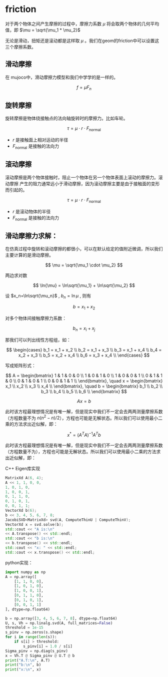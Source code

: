 # friction
对于两个物体之间产生摩擦的过程中，摩擦力系数 $\mu$ 将会取两个物体的几何平均值，即
$\mu = \sqrt{\mu_1 * \mu_2}$

无论是滑动，扭矩还是滚动都是这样取 $\mu$ 。我们在geom的friction中可以设置这三个摩擦系数。

## 滑动摩擦
在 mujoco中，滑动摩擦力模型和我们中学学的是一样的。

$$
    f = \mu F_n
$$

## 旋转摩擦
旋转摩擦是物体绕接触点的法向轴旋转时的摩擦力。比如车轮。

$$
    \tau = \mu \cdot r \cdot F_\mathrm{normal}
$$

* $r$ 是接触面上相对运动的半径
* $F_\mathrm{normal}$ 是接触的法向力

## 滚动摩擦
滚动摩擦是两个物体接触时，阻止一个物体在另一个物体表面上滚动的摩擦力。滚动摩擦
产生的阻力通常远小于滑动摩擦，因为滚动摩擦主要是由于接触面的变形而引起的。

$$
    \tau = \mu \cdot r \cdot F_\mathrm{normal}
$$

* $r$ 是滚动物体的半径
* $F_\mathrm{normal}$ 是接触的法向力

## 滑动摩擦力求解：

在仿真过程中旋转和滚动摩擦的都很小，可以在默认给定的值附近微调，所以我们主要计算的是滑动摩擦。

$$
    \mu = \sqrt{\mu_1 \cdot \mu_2}
$$

两边求对数

$$
    \ln{\mu} = \ln\sqrt{\mu_1} + \ln\sqrt{\mu_2}
$$

设 $x_n=\ln\sqrt{\mu_n}$ , $b_n=\ln\mu$ , 则有

$$
    b = x_1 + x_2
$$

对多个物体间接触摩擦力系数：

$$
    b_n = x_i + x_j
$$

那我们可以列出线性方程组，如：

$$
\begin{cases}
b_1 = x_1 + x_2 \\
b_2 = x_1 + x_3 \\
b_3 = x_1 + x_4 \\
b_4 = x_2 + x_3 \\
b_5 = x_2 + x_4 \\
b_6 = x_3 + x_4 \\
\end{cases}
$$

写成矩阵形式：

$$
A = \begin{bmatrix}
1 & 1 & 0 & 0 \\
1 & 0 & 1 & 0 \\
1 & 0 & 0 & 1 \\
0 & 1 & 1 & 0 \\
0 & 1 & 0 & 1 \\
0 & 0 & 1 & 1 \\
\end{bmatrix}, \quad
x = \begin{bmatrix}
x_1 \\ x_2 \\ x_3 \\ x_4 \\
\end{bmatrix}, \quad
b = \begin{bmatrix}
b_1 \\ b_2 \\ b_3 \\ b_4 \\ b_5 \\ b_6 \\
\end{bmatrix}
$$

$$
Ax = b
$$

此时该方程最理想情况是有唯一解，但是现实中我们不一定会去两两测量摩擦系数（方程数量不为 $n(n^2 - n)/2$），方程也可能是无解状态。所以我们可以使用最小二乘的方法求出近似解，即：

$$
x^* = (A^T A)^{-1} A^T b
$$

此时该方程最理想情况是有唯一解，但是现实中我们不一定会去两两测量摩擦系数（方程数量不为），方程也可能是无解状态。所以我们可以使用最小二乘的方法求出近似解，即：

C++ Eigen库实现

```cpp
MatrixXd A(6, 4);
A << 1, 1, 0, 0,
1, 0, 1, 0,
1, 0, 0, 1,
0, 1, 1, 0,
0, 1, 0, 1,
0, 0, 1, 1;
VectorXd b(6);
b << 3, 4, 5, 6, 7, 8;
JacobiSVD<MatrixXd> svd(A, ComputeThinU | ComputeThinV);
VectorXd x = svd.solve(b);
std::cout << "A is:\n"
<< A.transpose() << std::endl;
std::cout << "b is:\n"
<< b.transpose() << std::endl;
std::cout << "x: " << std::endl;
std::cout << x.transpose() << std::endl;
```

python实现：
```python
import numpy as np
A = np.array([
    [1, 1, 0, 0],
    [1, 0, 1, 0],
    [1, 0, 0, 1],
    [0, 1, 1, 0],
    [0, 1, 0, 1],
    [0, 0, 1, 1]
], dtype=np.float64)

b = np.array([3, 4, 5, 6, 7, 8], dtype=np.float64)
U, s, Vh = np.linalg.svd(A, full_matrices=False)
threshold = 1e-15
s_pinv = np.zeros(s.shape)
for i in range(len(s)):
    if s[i] > threshold:
        s_pinv[i] = 1.0 / s[i]
Sigma_pinv = np.diag(s_pinv)
x = Vh.T @ Sigma_pinv @ U.T @ b
print("A.T:\n", A.T)
print("b:\n", b)
print("x:\n", x)
```
